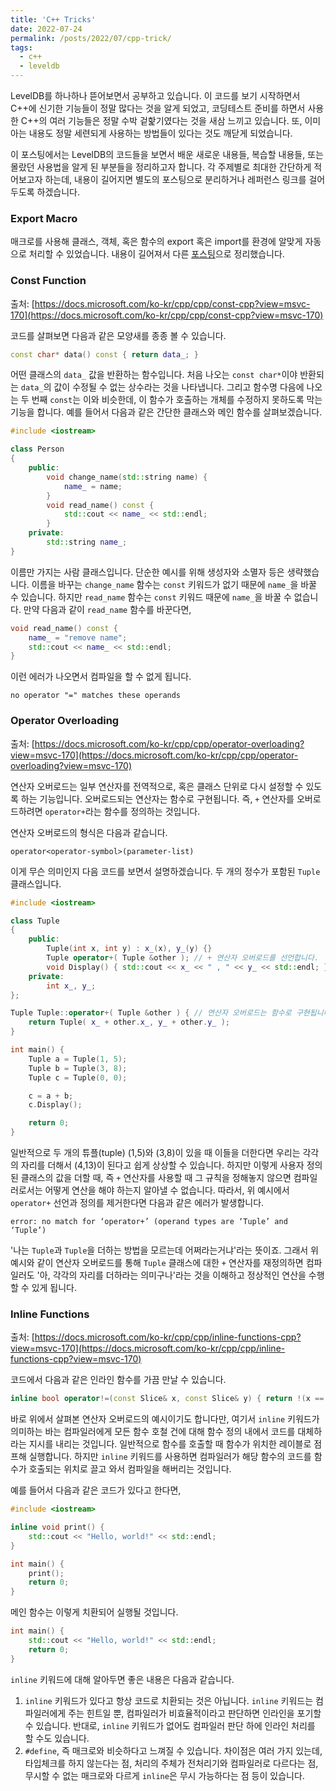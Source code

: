 ```yaml
---
title: 'C++ Tricks'
date: 2022-07-24
permalink: /posts/2022/07/cpp-trick/
tags:
  - c++
  - leveldb
---
```


LevelDB를 하나하나 뜯어보면서 공부하고 있습니다. 
이 코드를 보기 시작하면서 C++에 신기한 기능들이 정말 많다는 것을 알게 되었고, 코딩테스트 준비를 하면서 사용한 C++의 여러 기능들은 정말 수박 겉핥기였다는 것을 새삼 느끼고 있습니다. 
또, 이미 아는 내용도 정말 세련되게 사용하는 방법들이 있다는 것도 깨닫게 되었습니다. 

이 포스팅에서는 LevelDB의 코드들을 보면서 배운 새로운 내용들, 복습할 내용들, 또는 몰랐던 사용법을 알게 된 부분들을 정리하고자 합니다. 
각 주제별로 최대한 간단하게 적어보고자 하는데, 내용이 길어지면 별도의 포스팅으로 분리하거나 레퍼런스 링크를 걸어두도록 하겠습니다. 

### Export Macro

매크로를 사용해 클래스, 객체, 혹은 함수의 export 혹은 import를 환경에 알맞게 자동으로 처리할 수 있었습니다. 
내용이 길어져서 다른 [포스팅](https://hyuhngminkim.github.io/posts/2022/07/exports/)으로 정리했습니다. 

### Const Function

출처: [https://docs.microsoft.com/ko-kr/cpp/cpp/const-cpp?view=msvc-170](https://docs.microsoft.com/ko-kr/cpp/cpp/const-cpp?view=msvc-170)

코드를 살펴보면 다음과 같은 모양새를 종종 볼 수 있습니다. 

```cpp
const char* data() const { return data_; }
```

어떤 클래스의 ``data_`` 값을 반환하는 함수입니다. 
처음 나오는 ``const char*``이야 반환되는 ``data_``의 값이 수정될 수 없는 상수라는 것을 나타냅니다. 
그리고 함수명 다음에 나오는 두 번째 ``const``는 이와 비슷한데, 이 함수가 호출하는 개체를 수정하지 못하도록 막는 기능을 합니다. 
예를 들어서 다음과 같은 간단한 클래스와 메인 함수를 살펴보겠습니다. 

```cpp
#include <iostream>

class Person
{
    public:
        void change_name(std::string name) {
            name_ = name;
        }
        void read_name() const {
            std::cout << name_ << std::endl;
        }
    private:
        std::string name_;
}
```

이름만 가지는 사람 클래스입니다. 
단순한 예시를 위해 생성자와 소멸자 등은 생략했습니다. 
이름을 바꾸는 ``change_name`` 함수는 ``const`` 키워드가 없기 때문에 ``name_``을 바꿀 수 있습니다. 
하지만 ``read_name`` 함수는 ``const`` 키워드 때문에 ``name_``을 바꿀 수 없습니다. 
만약 다음과 같이 ``read_name`` 함수를 바꾼다면, 

```cpp
void read_name() const {
    name_ = "remove name";
    std::cout << name_ << std::endl;
}
```

이런 에러가 나오면서 컴파일을 할 수 없게 됩니다. 

```
no operator "=" matches these operands
```

### Operator Overloading

출처: [https://docs.microsoft.com/ko-kr/cpp/cpp/operator-overloading?view=msvc-170](https://docs.microsoft.com/ko-kr/cpp/cpp/operator-overloading?view=msvc-170)

연산자 오버로드는 일부 연산자를 전역적으로, 혹은 클래스 단위로 다시 설정할 수 있도록 하는 기능입니다. 
오버로드되는 연산자는 함수로 구현됩니다. 
즉, ``+`` 연산자를 오버로드하려면 ``operator+``라는 함수를 정의하는 것입니다. 

연산자 오버로드의 형식은 다음과 같습니다. 

```
operator<operator-symbol>(parameter-list)
```

이게 무슨 의미인지 다음 코드를 보면서 설명하겠습니다. 
두 개의 정수가 포함된 ``Tuple`` 클래스입니다. 

```cpp
#include <iostream>

class Tuple
{
    public:
        Tuple(int x, int y) : x_(x), y_(y) {}
        Tuple operator+( Tuple &other ); // + 연산자 오버로드를 선언합니다. 
        void Display() { std::cout << x_ << " , " << y_ << std::endl; }
    private:
        int x_, y_;
};

Tuple Tuple::operator+( Tuple &other ) { // 연산자 오버로드는 함수로 구현됩니다. 
    return Tuple( x_ + other.x_, y_ + other.y_ );
}

int main() {
    Tuple a = Tuple(1, 5);
    Tuple b = Tuple(3, 8);
    Tuple c = Tuple(0, 0);

    c = a + b;
    c.Display();

    return 0;
}
```

일반적으로 두 개의 튜플(tuple) (1,5)와 (3,8)이 있을 때 이들을 더한다면 우리는 각각의 자리를 더해서 (4,13)이 된다고 쉽게 상상할 수 있습니다. 
하지만 이렇게 사용자 정의된 클래스의 값을 더할 때, 즉 ``+`` 연산자를 사용할 때 그 규칙을 정해놓지 않으면 컴파일러로서는 어떻게 연산을 해야 하는지 알아낼 수 없습니다. 
따라서, 위 예시에서 ``operator+`` 선언과 정의를 제거한다면 다음과 같은 에러가 발생합니다. 

```
error: no match for ‘operator+’ (operand types are ‘Tuple’ and ‘Tuple’)
```

'나는 ``Tuple``과 ``Tuple``을 더하는 방법을 모르는데 어쩌라는거냐'라는 뜻이죠. 
그래서 위 예시와 같이 연산자 오버로드를 통해 ``Tuple`` 클래스에 대한 ``+`` 연산자를 재정의하면 컴파일러도 '아, 각각의 자리를 더하라는 의미구나'라는 것을 이해하고 정상적인 연산을 수행할 수 있게 됩니다. 

### Inline Functions

출처: [https://docs.microsoft.com/ko-kr/cpp/cpp/inline-functions-cpp?view=msvc-170](https://docs.microsoft.com/ko-kr/cpp/cpp/inline-functions-cpp?view=msvc-170)

코드에서 다음과 같은 인라인 함수를 가끔 만날 수 있습니다. 

```cpp
inline bool operator!=(const Slice& x, const Slice& y) { return !(x == y); }
```

바로 위에서 살펴본 연산자 오버로드의 예시이기도 합니다만, 여기서 ``inline`` 키워드가 의미하는 바는 컴파일러에게 모든 함수 호철 건에 대해 함수 정의 내에서 코드를 대체하라는 지시를 내리는 것입니다. 
일반적으로 함수를 호출할 때 함수가 위치한 레이블로 점프해 실행합니다. 
하지만 ``inline`` 키워드를 사용하면 컴파일러가 해당 함수의 코드를 함수가 호출되는 위치로 끌고 와서 컴파일을 해버리는 것입니다. 

예를 들어서 다음과 같은 코드가 있다고 한다면,

```cpp
#include <iostream>

inline void print() {
    std::cout << "Hello, world!" << std::endl;
}

int main() {
    print();
    return 0;
}
```

메인 함수는 이렇게 치환되어 실행될 것입니다. 

```cpp
int main() {
    std::cout << "Hello, world!" << std::endl;
    return 0;
}
```

``inline`` 키워드에 대해 알아두면 좋은 내용은 다음과 같습니다. 

1. ``inline`` 키워드가 있다고 항상 코드로 치환되는 것은 아닙니다. 
``inline`` 키워드는 컴파일러에게 주는 힌트일 뿐, 컴파일러가 비효율적이라고 판단하면 인라인을 포기할 수 있습니다. 
반대로, ``inline`` 키워드가 없어도 컴파일러 판단 하에 인라인 처리를 할 수도 있습니다. 
2. ``#define``, 즉 매크로와 비슷하다고 느껴질 수 있습니다. 
차이점은 여러 가지 있는데, 타입체크를 하지 않는다는 점, 처리의 주체가 전처리기와 컴파일러로 다르다는 점, 무시할 수 없는 매크로와 다르게 ``inline``은 무시 가능하다는 점 등이 있습니다. 